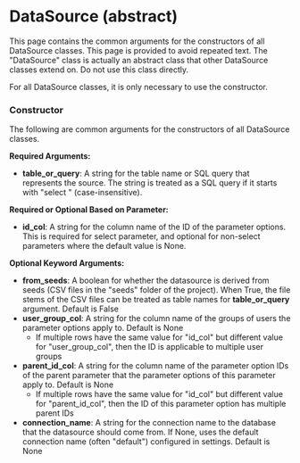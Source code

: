 # DataSource (abstract)

This page contains the common arguments for the constructors of all DataSource classes. This page is provided to avoid repeated text. The "DataSource" class is actually an abstract class that other DataSource classes extend on. Do not use this class directly.

For all DataSource classes, it is only necessary to use the constructor.

### Constructor

The following are common arguments for the constructors of all DataSource classes.

**Required Arguments:**

- **table_or_query**: A string for the table name or SQL query that represents the source. The string is treated as a SQL query if it starts with "select " (case-insensitive).

**Required or Optional Based on Parameter:**

- **id_col**: A string for the column name of the ID of the parameter options. This is required for select parameter, and optional for non-select parameters where the default value is None.

**Optional Keyword Arguments:**

- **from_seeds**: A boolean for whether the datasource is derived from seeds (CSV files in the "seeds" folder of the project). When True, the file stems of the CSV files can be treated as table names for **table_or_query** argument. Default is False
- **user_group_col**: A string for the column name of the groups of users the parameter options apply to. Default is None
    - If multiple rows have the same value for "id_col" but different value for "user_group_col", then the ID is applicable to multiple user groups
- **parent_id_col**: A string for the column name of the parameter option IDs of the parent parameter that the parameter options of this parameter apply to. Default is None
    - If multiple rows have the same value for "id_col" but different value for "parent_id_col", then the ID of this parameter option has multiple parent IDs
- **connection_name**: A string for the connection name to the database that the datasource should come from. If None, uses the default connection name (often "default") configured in settings. Default is None
